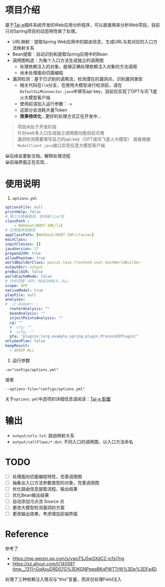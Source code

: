 # 项目介绍
基于[Tai-e](https://github.com/pascal-lab/Tai-e)插件系统开发的Web应用分析程序，可以直接用来分析Web项目。目前只对Spring项目的动态特性做了处理。
- URL映射：提取Spring Web应用中的路由信息，生成URL与其对应的入口方法映射关系
- Bean提取：自动识别和提取Spring应用中的Bean
- 调用图构造：为每个入口方法生成独立的调用图
    - 处理依赖注入的对象，能够正确处理依赖注入对象的方法调用
    - 尚未处理面向切面编程
- 漏洞检测：基于已识别的调用流，检测潜在的漏洞点，识别漏洞类型
    - 相关代码在`llm`分支，在使用大模型进行检测前，请在`DefaultLLMConnector.java`中填写api key，目前仅实现了GPT与讯飞星火大模型客户端
    - 使用前请加入运行参数：`-v`
    - 这部分会消耗大量Token
    - **效果待优化**...更好的处理方式正在开发中...

> 项目尚处于开发阶段  
针对web多入口生成独立调用图功能目前可用  
漏洞检测需要填写自己的api key（GPT或讯飞星火大模型）
或者根据`ModelClient.java`接口实现任意大模型客户端

😀后续会更新文档，解释处理流程<br>
😀前端界面正在实现...
# 使用说明
1. ```options.yml```
```yml
optionsFile: null
printHelp: false
# 第三方依赖路径，支持输入jar包
classPath :
    - WebGoat/BOOT-INF/lib
# 应用程序类路径
appClassPath: [WebGoat/BOOT-INF/classes]
mainClass:
inputClasses: []
javaVersion: 17
prependJVM: true
allowPhantom: true
worldBuilderClass: pascal.taie.frontend.soot.SootWorldBuilder
outputDir: output
preBuildIR: false
worldCacheMode: false
# 分析范围：APP，REACHABLE，ALL
scope: APP
nativeModel: true
planFile: null
analyses:
#  ir-dumper: ;
  routerAnalysis: ""
  beanAnalysis: ""
  injectPointsAnalysis: ""
  cg: ""
  #  cfg: ""
  #  icfg: ""
  pta: "plugins:[org.example.spring.plugin.ProcessDIPlugin]"
onlyGenPlan: false
keepResult:
  - $KEEP-ALL


```
2. 运行参数
```text
-o="configs/options.yml"
```
或者
```text
--options-file="configs/options.yml"
```
关于```options.yml```中选项的详细信息请阅读：[Tai-e 配置](https://tai-e.pascal-lab.net/docs/current/reference/en/command-line-options.html)

# 输出
- `output/urls.txt`: 路由映射关系
- `output/callFlows/*.dot`: 不同入口的调用图，以入口方法命名

# TODO
- [ ] 处理面向切面编程特性，完善调用图
- [ ] 抽象出入口方法参数类型的对象，完善调用图
- [ ] 优化路由信息提取流程，输出结果
- [ ] 优化Bean输出结果
- [ ] 自动添加污点流 Source 点
- [ ] 更改大模型检测漏洞的方案
- [ ] 更改输出效果，考虑增加前端界面

# Reference
参考了
- https://mp.weixin.qq.com/s/ywoT5J5wSXdCZ-jcfzj7ng
- https://xz.aliyun.com/t/14058?time__1311=GqAxuDRD07G%3DKGNPeeqBKqPWTTrW%3De%3DFa4D

处理了三种依赖注入情况与“this”变量，而非仅处理Field注入